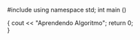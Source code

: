 #include <iostream>
using namespace std;
int main ()

{
	cout << "Aprendendo Algoritmo";
	return 0;	
}
